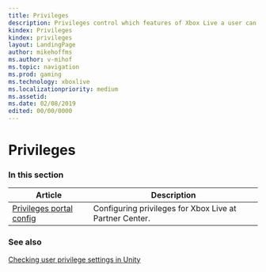 ```yaml
---
title: Privileges
description: Privileges control which features of Xbox Live a user can access at a given point in time.
kindex: Privileges
kindex: privileges
layout: LandingPage
author: mikehoffms
ms.author: v-mihof
ms.topic: navigation
ms.prod: gaming
ms.technology: xboxlive
ms.localizationpriority: medium
ms.assetid:
ms.date: 02/08/2019
edited: 00/00/0000
---
```


# Privileges


### In this section

| Article | Description |
|---------|-------------|
| [Privileges portal config](config/live-privileges-config-nav.md) | Configuring privileges for Xbox Live at Partner Center. |


### See also

[Checking user privilege settings in Unity](../../../get-started/setup-ide/creators/unity-win10/live-check-privileges-unity.md)
